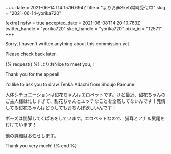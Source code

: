 +++
date = 2021-06-14T14:15:16.694Z
title = "よりお@Skeb常時受付中"
slug = "2021-06-14-yorika720"

[extra]
nsfw = true
accepted_date = 2021-06-08T14:20:10.763Z
twitter_handle = "yorika720"
skeb_handle = "yorika720"
pixiv_id = "12571"
+++

Sorry, I haven't written anything about this commission yet.

Please check back later.

{% request() %}
よりおNice to meet you, <TODO>!

Thank you for the appeal!

I'd like to ask you to draw Tenka Adachi from Shoujo Ramune.

大体シチュエーションは甜花ちゃんはエロペットです。けど最近、甜花ちゃんのご主人様は忙しすぎて、甜花ちゃんとエッチなことを全然してないんです！発情してる甜花ちゃんはどうしてもおちんぽ欲しいんです！

ポーズは開脚してくぱぁをしています。エロペットなので、猫耳とアナル尻尾を付けています！

他の詳細はお任せします。

Thank you very much!
{% end %}

